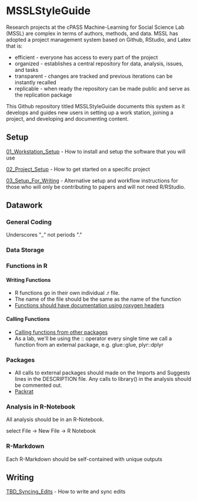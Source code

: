 
<!-- README.md is generated from README.Rmd. Please edit that file -->
MSSLStyleGuide
==============

Research projects at the cPASS Machine-Learning for Social Science Lab (MSSL) are complex in terms of authors, methods, and data. MSSL has adopted a project management system based on Github, RStudio, and Latex that is:

-   efficient - everyone has access to every part of the project
-   organized - establishes a central repository for data, analysis, issues, and tasks
-   transparent - changes are tracked and previous iterations can be instantly recalled
-   replicable - when ready the repository can be made public and serve as the replication package

This Github repository titled MSSLStyleGuide documents this system as it develops and guides new users in setting up a work station, joining a project, and developing and documenting content.

Setup
-----

[01\_Workstation\_Setup](https://centerforpeaceandsecuritystudies.github.io/MSSLStyleGuide/01_Workstation_Setup.nb.html) - How to install and setup the software that you will use

[02\_Project\_Setup](https://centerforpeaceandsecuritystudies.github.io/MSSLStyleGuide/02_Project_Setup.nb.html) - How to get started on a specific project

[03\_Setup\_For\_Writing](https://centerforpeaceandsecuritystudies.github.io/MSSLStyleGuide/03_Setup_For_Writing.nb.html) - Alternative setup and workflow instructions for those who will only be contributing to papers and will not need R/RStudio.

Datawork
--------

### General Coding

Underscores "\_" not periods "."

### Data Storage

### Functions in R

#### Writing Functions

-   R functions go in their own individual .r file.
-   The name of the file should be the same as the name of the function
-   [Functions should have documentation using roxygen headers](https://centerforpeaceandsecuritystudies.github.io/MSSLStyleGuide/Function_Documentation.nb.html)

#### Calling Functions

-   [Calling functions from other packages](http://kbroman.org/pkg_primer/pages/depends.html)
-   As a lab, we'll be using the :: operator every single time we call a function from an external package, e.g. glue::glue, plyr::dplyr

### Packages

-   All calls to external packages should made on the Imports and Suggests lines in the DESCRIPTION file. Any calls to library() in the analysis should be commented out.
-   [Packrat](https://rstudio.github.io/packrat/)

### Analysis in R-Notebook

All analysis should be in an R-Notebook.

select File -&gt; New File -&gt; R Notebook

### R-Markdown

Each R-Markdown should be self-contained with unique outputs

Writing
-------

[TBD\_Syncing\_Edits](https://centerforpeaceandsecuritystudies.github.io/MSSLStyleGuide/TBD_Syncing_Edits.nb.html) - How to write and sync edits
